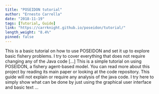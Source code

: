 ```yaml
---
title: "POSEIDON tutorial"
author: "Ernesto Carrella"
date: "2018-11-19"
tags: [Tutorial, Guide]
link: "https://carrknight.github.io/poseidon/tutorial/"
length_weight: "8.4%"
pinned: false
---
```


This is a basic tutorial on how to use POSEIDON and set it up to explore basic fishery problems. I try to cover everything that does not require changing any of the Java code [...] This is a simple tutorial on using POSEIDON, a fishery agent-based model.
You can read more about this project by reading its main paper or looking at the code repository. This guide will not explain or require any analysis of the java code. I try here to simply show what can be done by just using the graphical user interface and basic text ...
